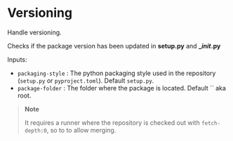 # Versioning

Handle versioning.

Checks if the package version has been updated in **setup.py** and **__init_.py**

Inputs:
- `packaging-style` : The python packaging style used in the repository (`setup.py` or `pyproject.toml`). Default `setup.py`.
- `package-folder` : The folder where the package is located. Default `` aka root.



> **Note**
>
> It requires a runner where the repository is checked out with `fetch-depth:0`, so to to allow merging.
